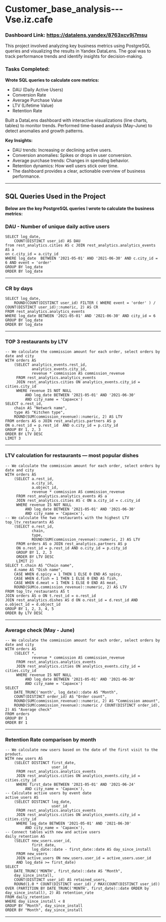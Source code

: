 # Customer_base_analysis---Vse.iz.cafe

### Dashboard Link: https://datalens.yandex/8763xcv9j7msu

This project involved analyzing key business metrics using PostgreSQL queries and visualizing the results in Yandex DataLens. The goal was to track performance trends and identify insights for decision-making.

### Tasks Completed:

**Wrote SQL queries to calculate core metrics:**
- DAU (Daily Active Users)
- Conversion Rate
- Average Purchase Value
- LTV (Lifetime Value)
- Retention Rate

Built a DataLens dashboard with interactive visualizations (line charts, tables) to monitor trends.
Performed time-based analysis (May–June) to detect anomalies and growth patterns.

**Key Insights:**
- DAU trends: Increasing or declining active users.
- Conversion anomalies: Spikes or drops in user conversion.
- Average purchase trends: Changes in spending behavior.
- Retention dynamics: How well users stick over time.
- The dashboard provides a clear, actionable overview of business performance.

---

## SQL Queries Used in the Project
**Below are the key PostgreSQL queries I wrote to calculate the business metrics:**

### DAU - Number of unique daily active users 
```
SELECT log_date,
    COUNT(DISTINCT user_id) AS DAU
from rest_analytics.cities AS c JOIN rest_analytics.analytics_events AS a
on c.city_id = a.city_id
WHERE log_date  BETWEEN '2021-05-01' AND '2021-06-30' AND c.city_id = 6 AND event = 'order'
GROUP BY log_date
ORDER BY log_date
```
---
### CR by days
```
SELECT log_date,
    ROUND(COUNT(DISTINCT user_id) FILTER ( WHERE event = 'order' ) / COUNT(DISTINCT user_id)::numeric, 2) AS CR 
FROM rest_analytics.analytics_events
WHERE log_date BETWEEN '2021-05-01' AND '2021-06-30' AND city_id = 6 
GROUP BY log_date
ORDER BY log_date
```
---
### TOP 3 restaurants by LTV
```
-- We calculate the commission amount for each order, select orders by date and city
WITH orders AS
    (SELECT analytics_events.rest_id,
            analytics_events.city_id,
            revenue * commission AS commission_revenue
     FROM rest_analytics.analytics_events
     JOIN rest_analytics.cities ON analytics_events.city_id = cities.city_id
     WHERE revenue IS NOT NULL
         AND log_date BETWEEN '2021-05-01' AND '2021-06-30'
         AND city_name = 'Саранск')
SELECT o.rest_id,
    chain AS "Network name",
    type AS "Kitchen type",
    ROUND(SUM(commission_revenue)::numeric, 2) AS LTV
FROM orders AS o JOIN rest_analytics.partners AS p
ON o.rest_id = p.rest_id  AND o.city_id = p.city_id
GROUP BY 1, 2, 3 
ORDER BY LTV DESC
LIMIT 3
```
---
### LTV calculation for restaurants — most popular dishes
```
-- We calculate the commission amount for each order, select orders by date and city
WITH orders AS
    (SELECT a.rest_id,
            a.city_id,
            a.object_id,
            revenue * commission AS commission_revenue
     FROM rest_analytics.analytics_events AS a
     JOIN rest_analytics.cities AS c ON a.city_id = c.city_id
     WHERE revenue IS NOT NULL
         AND log_date BETWEEN '2021-05-01' AND '2021-06-30'
         AND city_name = 'Саранск'), 
-- We calculate the two restaurants with the highest LTV 
top_ltv_restaurants AS
    (SELECT o.rest_id,
            chain,
            type,
            ROUND(SUM(commission_revenue)::numeric, 2) AS LTV
     FROM orders AS o JOIN rest_analytics.partners AS p 
     ON o.rest_id = p.rest_id AND o.city_id = p.city_id
     GROUP BY 1, 2, 3
     ORDER BY LTV DESC
     LIMIT 2)
SELECT t.chain AS "Chain name",
    d.name AS "Dish name",
    CASE WHEN d.spicy = 1 THEN 1 ELSE 0 END AS spicy,
    CASE WHEN d.fish = 1 THEN 1 ELSE 0 END AS fish,
    CASE WHEN d.meat = 1 THEN 1 ELSE 0 END AS meat,
    ROUND(SUM(o.commission_revenue)::numeric, 2) AS LTV
FROM top_ltv_restaurants AS t
JOIN orders AS o ON t.rest_id = o.rest_id
JOIN rest_analytics.dishes AS d ON o.rest_id = d.rest_id AND o.object_id = d.object_id
GROUP BY 1, 2, 3, 4, 5
ORDER By LTV DESC
```
---
### Average check (May - June)
```
-- We calculate the commission amount for each order, select orders by date and city
WITH orders AS
    (SELECT *,
            revenue * commission AS commission_revenue
     FROM rest_analytics.analytics_events
     JOIN rest_analytics.cities ON analytics_events.city_id = cities.city_id
     WHERE revenue IS NOT NULL
         AND log_date BETWEEN '2021-05-01' AND '2021-06-30'
         AND city_name = 'Саранск')
SELECT 
    DATE_TRUNC('month', log_date)::date AS "Month",
    COUNT(DISTINCT order_id) AS "Order count",
    ROUND(SUM(commission_revenue)::numeric, 2) AS "Commission amount",
    ROUND(SUM(commission_revenue)::numeric / COUNT(DISTINCT order_id), 2) AS "Average check"
FROM orders
GROUP BY 1
ORDER BY 1
```
---
### Retention Rate comparison by month
```
-- We calculate new users based on the date of the first visit to the product.
WITH new_users AS
    (SELECT DISTINCT first_date,
                     user_id
     FROM rest_analytics.analytics_events
     JOIN rest_analytics.cities ON analytics_events.city_id = cities.city_id
     WHERE first_date BETWEEN '2021-05-01' AND '2021-06-24'
         AND city_name = 'Саранск'),
-- Calculate active users by event date
active_users AS
    (SELECT DISTINCT log_date,
                     user_id
     FROM rest_analytics.analytics_events
     JOIN rest_analytics.cities ON analytics_events.city_id = cities.city_id
     WHERE log_date BETWEEN '2021-05-01' AND '2021-06-30'
         AND city_name = 'Саранск'),
-- Connect tables with new and active users
daily_retention AS
    (SELECT new_users.user_id,
            first_date,
            log_date::date - first_date::date AS day_since_install
     FROM new_users
     JOIN active_users ON new_users.user_id = active_users.user_id
     AND log_date >= first_date)
SELECT 
    DATE_TRUNC('MONTH', first_date)::date AS "Month",
    day_since_install,
    COUNT(DISTINCT user_id) AS retained_users,
    ROUNd(1.0 * COUNT(DISTINCT user_id) / MAX(COUNT(DISTINCT user_id)) OVER (PARTITION BY DATE_TRUNC('MONTH', first_date)::date ORDER by day_since_install), 2) AS retention_rate
FROM daily_retention
WHERE day_since_install < 8
GROUP BY "Month", day_since_install
ORDER BY "Month", day_since_install
```
---
